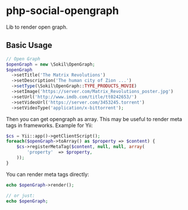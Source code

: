 php-social-opengraph
====================

Lib to render open graph.

Basic Usage
-----------

```php
// Open Graph
$openGraph = new \Sokil\OpenGraph;
$openGraph
  ->setTitle('The Matrix Revolutions')
  ->setDescription('The human city of Zion ...')
  ->setType(\Sokil\OpenGraph::TYPE_PRODUCTS_MOVIE)
  ->setImage('https://server.com/Matrix_Revolutions_poster.jpg')
  ->setUrl('http://www.imdb.com/title/tt0242653/')
  ->setVideoUrl('https://server.com/3453245.torrent')
  ->setVideoType('application/x-bittorrent');
```

Then you can get opengraph as array. This may be useful to render meta tags in frameworks. Example for Yii:

```php
$cs = Yii::app()->getClientScript();
foreach($openGraph->toArray() as $property => $content) {
    $cs->registerMetaTag($content, null, null, array(
        'property'  => $property,
    ));
}
```

You can render meta tags directly:
```php
echo $openGraph->render();

// or just:
echo $openGraph;

```

